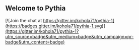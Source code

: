 Welcome to Pythia
-----------------

[![Join the chat at https://gitter.im/kohola71/pythia-1](https://badges.gitter.im/kohola71/pythia-1.svg)](https://gitter.im/kohola71/pythia-1?utm_source=badge&utm_medium=badge&utm_campaign=pr-badge&utm_content=badge)
